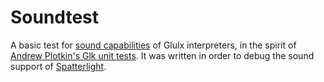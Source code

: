 # Soundtest
A basic test for [sound capabilities][glk spec] of Glulx interpreters, in the spirit of [Andrew Plotkin's Glk unit tests][unit tests]. It was written in order to debug the sound support of [Spatterlight][spatterlight repository].

[glk spec]: https://eblong.com/zarf/glk/glk-spec-074_8.html#beg "Glk API Specification Chapter 8: Sound"

[unit tests]: https://github.com/erkyrath/glk-dev/tree/master/unittests "Glk unit tests in Zarf's Github repository"

[spatterlight repository]: https://github.com/angstsmurf/spatterlight "Spatterlight Github repository"
